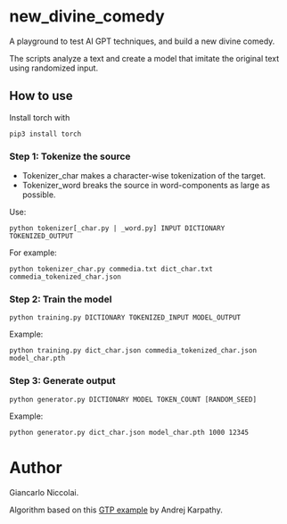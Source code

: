 # new_divine_comedy
A playground to test AI GPT techniques, and build a new divine comedy.

The scripts analyze a text and create a model that imitate the original
text using randomized input.


## How to use

Install torch with 
```
pip3 install torch
```

### Step 1: Tokenize the source

* Tokenizer_char makes a character-wise tokenization of the target.
* Tokenizer_word breaks the source in word-components as large as possible.

Use:
```
python tokenizer[_char.py | _word.py] INPUT DICTIONARY TOKENIZED_OUTPUT
```

For example:
```
python tokenizer_char.py commedia.txt dict_char.txt commedia_tokenized_char.json
```

### Step 2: Train the model

```
python training.py DICTIONARY TOKENIZED_INPUT MODEL_OUTPUT
```

Example:
```
python training.py dict_char.json commedia_tokenized_char.json model_char.pth
```

### Step 3: Generate output

```
python generator.py DICTIONARY MODEL TOKEN_COUNT [RANDOM_SEED]
```

Example:
```
python generator.py dict_char.json model_char.pth 1000 12345
```

# Author

Giancarlo Niccolai. 

Algorithm based on this [GTP example](https://youtu.be/kCc8FmEb1nY) by Andrej Karpathy.
